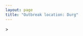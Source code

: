 ```yaml
---
layout: page
title: "Outbreak location: Durg"
---
```

<div id="mapid">
<script src="https://buda-magenta.github.io/hazard_map/load_map.js"></script>
><script>
var marker_outbreak = L.marker([21.199035, 81.397955],{"autoPan": true}).addTo(map); marker_outbreak.bindTooltip("Durg").openTooltip();

var circle_1 = L.circle([21.237947, 81.633683], {"pane": "markerPane", "color": "red", "fill": true, "fillOpacity": 0.2, "fillRule": "evenodd", "lineCap": "round", "lineJoin": "round", "opacity": 1.0, "radius": 511485, "stroke": true, "weight": 2}).addTo(map);
circle_1.bindTooltip("Raipur<br>rank: 1<br>hazard index: 0.127871")

var circle_2 = L.circle([21.200996, 81.335426], {"pane": "markerPane", "color": "red", "fill": true, "fillOpacity": 0.2, "fillRule": "evenodd", "lineCap": "round", "lineJoin": "round", "opacity": 1.0, "radius": 169809, "stroke": true, "weight": 2}).addTo(map);
circle_2.bindTooltip("Bhilai Nagar<br>rank: 2<br>hazard index: 0.042452")

var circle_3 = L.circle([22.383333, 82.133333], {"pane": "markerPane", "color": "red", "fill": true, "fillOpacity": 0.2, "fillRule": "evenodd", "lineCap": "round", "lineJoin": "round", "opacity": 1.0, "radius": 99118, "stroke": true, "weight": 2}).addTo(map);
circle_3.bindTooltip("Bilaspur<br>rank: 3<br>hazard index: 0.024780")

var circle_4 = L.circle([23.258486, 77.401989], {"pane": "markerPane", "color": "red", "fill": true, "fillOpacity": 0.2, "fillRule": "evenodd", "lineCap": "round", "lineJoin": "round", "opacity": 1.0, "radius": 49044, "stroke": true, "weight": 2}).addTo(map);
circle_4.bindTooltip("Bhopal<br>rank: 4<br>hazard index: 0.012261")

var circle_5 = L.circle([17.723128, 83.301284], {"pane": "markerPane", "color": "red", "fill": true, "fillOpacity": 0.2, "fillRule": "evenodd", "lineCap": "round", "lineJoin": "round", "opacity": 1.0, "radius": 46103, "stroke": true, "weight": 2}).addTo(map);
circle_5.bindTooltip("Visakhapatnam<br>rank: 5<br>hazard index: 0.011526")

var circle_6 = L.circle([20.972740, 80.691555], {"pane": "markerPane", "color": "red", "fill": true, "fillOpacity": 0.2, "fillRule": "evenodd", "lineCap": "round", "lineJoin": "round", "opacity": 1.0, "radius": 44029, "stroke": true, "weight": 2}).addTo(map);
circle_6.bindTooltip("Rajnandgaon<br>rank: 6<br>hazard index: 0.011007")

var circle_7 = L.circle([21.145629, 80.268387], {"pane": "markerPane", "color": "red", "fill": true, "fillOpacity": 0.2, "fillRule": "evenodd", "lineCap": "round", "lineJoin": "round", "opacity": 1.0, "radius": 35639, "stroke": true, "weight": 2}).addTo(map);
circle_7.bindTooltip("Gondiya<br>rank: 7<br>hazard index: 0.008910")

var circle_8 = L.circle([21.149813, 79.082056], {"pane": "markerPane", "color": "red", "fill": true, "fillOpacity": 0.2, "fillRule": "evenodd", "lineCap": "round", "lineJoin": "round", "opacity": 1.0, "radius": 33705, "stroke": true, "weight": 2}).addTo(map);
circle_8.bindTooltip("Nagpur<br>rank: 8<br>hazard index: 0.008426")

var circle_9 = L.circle([22.519770, 82.629515], {"pane": "markerPane", "color": "red", "fill": true, "fillOpacity": 0.2, "fillRule": "evenodd", "lineCap": "round", "lineJoin": "round", "opacity": 1.0, "radius": 32482, "stroke": true, "weight": 2}).addTo(map);
circle_9.bindTooltip("Korba<br>rank: 9<br>hazard index: 0.008121")

var circle_10 = L.circle([20.843512, 75.525927], {"pane": "markerPane", "color": "red", "fill": true, "fillOpacity": 0.2, "fillRule": "evenodd", "lineCap": "round", "lineJoin": "round", "opacity": 1.0, "radius": 32076, "stroke": true, "weight": 2}).addTo(map);
circle_10.bindTooltip("Jalgaon<br>rank: 10<br>hazard index: 0.008019")

var circle_11 = L.circle([21.735348, 81.944459], {"pane": "markerPane", "color": "red", "fill": true, "fillOpacity": 0.2, "fillRule": "evenodd", "lineCap": "round", "lineJoin": "round", "opacity": 1.0, "radius": 29015, "stroke": true, "weight": 2}).addTo(map);
circle_11.bindTooltip("Bhatpara<br>rank: 11<br>hazard index: 0.007254")

var circle_12 = L.circle([25.438130, 81.833800], {"pane": "markerPane", "color": "red", "fill": true, "fillOpacity": 0.2, "fillRule": "evenodd", "lineCap": "round", "lineJoin": "round", "opacity": 1.0, "radius": 28571, "stroke": true, "weight": 2}).addTo(map);
circle_12.bindTooltip("Allahabad<br>rank: 12<br>hazard index: 0.007143")

var circle_13 = L.circle([23.160894, 79.949770], {"pane": "markerPane", "color": "red", "fill": true, "fillOpacity": 0.2, "fillRule": "evenodd", "lineCap": "round", "lineJoin": "round", "opacity": 1.0, "radius": 28502, "stroke": true, "weight": 2}).addTo(map);
circle_13.bindTooltip("Jabalpur<br>rank: 13<br>hazard index: 0.007126")

var circle_14 = L.circle([28.651718, 77.221939], {"pane": "markerPane", "color": "red", "fill": true, "fillOpacity": 0.2, "fillRule": "evenodd", "lineCap": "round", "lineJoin": "round", "opacity": 1.0, "radius": 27821, "stroke": true, "weight": 2}).addTo(map);
circle_14.bindTooltip("Delhi<br>rank: 14<br>hazard index: 0.006955")

var circle_15 = L.circle([25.335649, 83.007629], {"pane": "markerPane", "color": "red", "fill": true, "fillOpacity": 0.2, "fillRule": "evenodd", "lineCap": "round", "lineJoin": "round", "opacity": 1.0, "radius": 27257, "stroke": true, "weight": 2}).addTo(map);
circle_15.bindTooltip("Varanasi<br>rank: 15<br>hazard index: 0.006814")

var circle_16 = L.circle([25.609324, 85.123525], {"pane": "markerPane", "color": "red", "fill": true, "fillOpacity": 0.2, "fillRule": "evenodd", "lineCap": "round", "lineJoin": "round", "opacity": 1.0, "radius": 27148, "stroke": true, "weight": 2}).addTo(map);
circle_16.bindTooltip("Patna<br>rank: 16<br>hazard index: 0.006787")

var circle_17 = L.circle([20.266777, 85.843559], {"pane": "markerPane", "color": "red", "fill": true, "fillOpacity": 0.2, "fillRule": "evenodd", "lineCap": "round", "lineJoin": "round", "opacity": 1.0, "radius": 26619, "stroke": true, "weight": 2}).addTo(map);
circle_17.bindTooltip("Bhubaneswar<br>rank: 17<br>hazard index: 0.006655")

var circle_18 = L.circle([25.531031, 78.652689], {"pane": "markerPane", "color": "red", "fill": true, "fillOpacity": 0.2, "fillRule": "evenodd", "lineCap": "round", "lineJoin": "round", "opacity": 1.0, "radius": 22156, "stroke": true, "weight": 2}).addTo(map);
circle_18.bindTooltip("Jhansi<br>rank: 18<br>hazard index: 0.005539")

var circle_19 = L.circle([20.468600, 85.879200], {"pane": "markerPane", "color": "red", "fill": true, "fillOpacity": 0.2, "fillRule": "evenodd", "lineCap": "round", "lineJoin": "round", "opacity": 1.0, "radius": 17198, "stroke": true, "weight": 2}).addTo(map);
circle_19.bindTooltip("Cuttack<br>rank: 19<br>hazard index: 0.004300")

var circle_20 = L.circle([22.801519, 86.202958], {"pane": "markerPane", "color": "red", "fill": true, "fillOpacity": 0.2, "fillRule": "evenodd", "lineCap": "round", "lineJoin": "round", "opacity": 1.0, "radius": 15932, "stroke": true, "weight": 2}).addTo(map);
circle_20.bindTooltip("Jamshedpur<br>rank: 20<br>hazard index: 0.003983")

var circle_21 = L.circle([22.541418, 88.357691], {"pane": "markerPane", "color": "red", "fill": true, "fillOpacity": 0.2, "fillRule": "evenodd", "lineCap": "round", "lineJoin": "round", "opacity": 1.0, "radius": 13899, "stroke": true, "weight": 2}).addTo(map);
circle_21.bindTooltip("Kolkata<br>rank: 21<br>hazard index: 0.003475")

var circle_22 = L.circle([26.460914, 80.321759], {"pane": "markerPane", "color": "red", "fill": true, "fillOpacity": 0.2, "fillRule": "evenodd", "lineCap": "round", "lineJoin": "round", "opacity": 1.0, "radius": 13822, "stroke": true, "weight": 2}).addTo(map);
circle_22.bindTooltip("Kanpur<br>rank: 22<br>hazard index: 0.003456")

var circle_23 = L.circle([26.915458, 75.818982], {"pane": "markerPane", "color": "red", "fill": true, "fillOpacity": 0.2, "fillRule": "evenodd", "lineCap": "round", "lineJoin": "round", "opacity": 1.0, "radius": 10240, "stroke": true, "weight": 2}).addTo(map);
circle_23.bindTooltip("Jaipur<br>rank: 23<br>hazard index: 0.002560")

var circle_24 = L.circle([23.687130, 86.974659], {"pane": "markerPane", "color": "red", "fill": true, "fillOpacity": 0.2, "fillRule": "evenodd", "lineCap": "round", "lineJoin": "round", "opacity": 1.0, "radius": 9156, "stroke": true, "weight": 2}).addTo(map);
circle_24.bindTooltip("Asansol<br>rank: 24<br>hazard index: 0.002289")

var circle_25 = L.circle([24.500000, 81.000000], {"pane": "markerPane", "color": "red", "fill": true, "fillOpacity": 0.2, "fillRule": "evenodd", "lineCap": "round", "lineJoin": "round", "opacity": 1.0, "radius": 8567, "stroke": true, "weight": 2}).addTo(map);
circle_25.bindTooltip("Satna<br>rank: 25<br>hazard index: 0.002142")

var circle_26 = L.circle([22.214285, 84.872437], {"pane": "markerPane", "color": "red", "fill": true, "fillOpacity": 0.2, "fillRule": "evenodd", "lineCap": "round", "lineJoin": "round", "opacity": 1.0, "radius": 7913, "stroke": true, "weight": 2}).addTo(map);
circle_26.bindTooltip("Raurkela<br>rank: 26<br>hazard index: 0.001978")

var circle_27 = L.circle([19.807608, 85.825254], {"pane": "markerPane", "color": "red", "fill": true, "fillOpacity": 0.2, "fillRule": "evenodd", "lineCap": "round", "lineJoin": "round", "opacity": 1.0, "radius": 7099, "stroke": true, "weight": 2}).addTo(map);
circle_27.bindTooltip("Puri<br>rank: 27<br>hazard index: 0.001775")

var circle_28 = L.circle([18.112082, 83.405220], {"pane": "markerPane", "color": "red", "fill": true, "fillOpacity": 0.2, "fillRule": "evenodd", "lineCap": "round", "lineJoin": "round", "opacity": 1.0, "radius": 6868, "stroke": true, "weight": 2}).addTo(map);
circle_28.bindTooltip("Vizianagaram<br>rank: 28<br>hazard index: 0.001717")

var circle_29 = L.circle([22.500000, 83.500000], {"pane": "markerPane", "color": "red", "fill": true, "fillOpacity": 0.2, "fillRule": "evenodd", "lineCap": "round", "lineJoin": "round", "opacity": 1.0, "radius": 6566, "stroke": true, "weight": 2}).addTo(map);
circle_29.bindTooltip("Raigarh<br>rank: 29<br>hazard index: 0.001642")

var circle_30 = L.circle([23.122634, 83.198189], {"pane": "markerPane", "color": "red", "fill": true, "fillOpacity": 0.2, "fillRule": "evenodd", "lineCap": "round", "lineJoin": "round", "opacity": 1.0, "radius": 6254, "stroke": true, "weight": 2}).addTo(map);
circle_30.bindTooltip("Ambikapur<br>rank: 30<br>hazard index: 0.001564")

var circle_31 = L.circle([21.400000, 83.883333], {"pane": "markerPane", "color": "red", "fill": true, "fillOpacity": 0.2, "fillRule": "evenodd", "lineCap": "round", "lineJoin": "round", "opacity": 1.0, "radius": 5738, "stroke": true, "weight": 2}).addTo(map);
circle_31.bindTooltip("Sambalpur<br>rank: 31<br>hazard index: 0.001435")

var circle_32 = L.circle([26.671329, 83.364583], {"pane": "markerPane", "color": "red", "fill": true, "fillOpacity": 0.2, "fillRule": "evenodd", "lineCap": "round", "lineJoin": "round", "opacity": 1.0, "radius": 4779, "stroke": true, "weight": 2}).addTo(map);
circle_32.bindTooltip("Gorakhpur<br>rank: 32<br>hazard index: 0.001195")

var circle_33 = L.circle([22.720362, 75.868200], {"pane": "markerPane", "color": "red", "fill": true, "fillOpacity": 0.2, "fillRule": "evenodd", "lineCap": "round", "lineJoin": "round", "opacity": 1.0, "radius": 4585, "stroke": true, "weight": 2}).addTo(map);
circle_33.bindTooltip("Indore<br>rank: 33<br>hazard index: 0.001146")

var circle_34 = L.circle([19.075990, 72.877393], {"pane": "markerPane", "color": "red", "fill": true, "fillOpacity": 0.2, "fillRule": "evenodd", "lineCap": "round", "lineJoin": "round", "opacity": 1.0, "radius": 4345, "stroke": true, "weight": 2}).addTo(map);
circle_34.bindTooltip("Mumbai<br>rank: 34<br>hazard index: 0.001086")

var circle_35 = L.circle([22.890183, 88.426939], {"pane": "markerPane", "color": "red", "fill": true, "fillOpacity": 0.2, "fillRule": "evenodd", "lineCap": "round", "lineJoin": "round", "opacity": 1.0, "radius": 4030, "stroke": true, "weight": 2}).addTo(map);
circle_35.bindTooltip("Naihati<br>rank: 35<br>hazard index: 0.001008")

var circle_36 = L.circle([19.087076, 82.023572], {"pane": "markerPane", "color": "red", "fill": true, "fillOpacity": 0.2, "fillRule": "evenodd", "lineCap": "round", "lineJoin": "round", "opacity": 1.0, "radius": 3756, "stroke": true, "weight": 2}).addTo(map);
circle_36.bindTooltip("Jagdalpur<br>rank: 36<br>hazard index: 0.000939")

var circle_37 = L.circle([25.773344, 84.784977], {"pane": "markerPane", "color": "red", "fill": true, "fillOpacity": 0.2, "fillRule": "evenodd", "lineCap": "round", "lineJoin": "round", "opacity": 1.0, "radius": 3720, "stroke": true, "weight": 2}).addTo(map);
circle_37.bindTooltip("Chapra<br>rank: 37<br>hazard index: 0.000930")

var circle_38 = L.circle([22.782355, 86.159003], {"pane": "markerPane", "color": "red", "fill": true, "fillOpacity": 0.2, "fillRule": "evenodd", "lineCap": "round", "lineJoin": "round", "opacity": 1.0, "radius": 3659, "stroke": true, "weight": 2}).addTo(map);
circle_38.bindTooltip("Adityapur<br>rank: 38<br>hazard index: 0.000915")

var circle_39 = L.circle([17.388786, 78.461065], {"pane": "markerPane", "color": "red", "fill": true, "fillOpacity": 0.2, "fillRule": "evenodd", "lineCap": "round", "lineJoin": "round", "opacity": 1.0, "radius": 3505, "stroke": true, "weight": 2}).addTo(map);
circle_39.bindTooltip("Hyderabad<br>rank: 39<br>hazard index: 0.000876")

var circle_40 = L.circle([25.196826, 76.000893], {"pane": "markerPane", "color": "red", "fill": true, "fillOpacity": 0.2, "fillRule": "evenodd", "lineCap": "round", "lineJoin": "round", "opacity": 1.0, "radius": 3336, "stroke": true, "weight": 2}).addTo(map);
circle_40.bindTooltip("Kota<br>rank: 40<br>hazard index: 0.000834")

var circle_41 = L.circle([22.600150, 77.926645], {"pane": "markerPane", "color": "red", "fill": true, "fillOpacity": 0.2, "fillRule": "evenodd", "lineCap": "round", "lineJoin": "round", "opacity": 1.0, "radius": 3200, "stroke": true, "weight": 2}).addTo(map);
circle_41.bindTooltip("Hoshangabad<br>rank: 41<br>hazard index: 0.000800")

var circle_42 = L.circle([27.209822, 79.048137], {"pane": "markerPane", "color": "red", "fill": true, "fillOpacity": 0.2, "fillRule": "evenodd", "lineCap": "round", "lineJoin": "round", "opacity": 1.0, "radius": 3000, "stroke": true, "weight": 2}).addTo(map);
circle_42.bindTooltip("Mainpuri<br>rank: 42<br>hazard index: 0.000750")

var circle_43 = L.circle([27.175255, 78.009816], {"pane": "markerPane", "color": "red", "fill": true, "fillOpacity": 0.2, "fillRule": "evenodd", "lineCap": "round", "lineJoin": "round", "opacity": 1.0, "radius": 2692, "stroke": true, "weight": 2}).addTo(map);
circle_43.bindTooltip("Agra<br>rank: 43<br>hazard index: 0.000673")

var circle_44 = L.circle([20.993276, 75.839983], {"pane": "markerPane", "color": "red", "fill": true, "fillOpacity": 0.2, "fillRule": "evenodd", "lineCap": "round", "lineJoin": "round", "opacity": 1.0, "radius": 2504, "stroke": true, "weight": 2}).addTo(map);
circle_44.bindTooltip("Bhusawal<br>rank: 44<br>hazard index: 0.000626")

var circle_45 = L.circle([25.603508, 83.507454], {"pane": "markerPane", "color": "red", "fill": true, "fillOpacity": 0.2, "fillRule": "evenodd", "lineCap": "round", "lineJoin": "round", "opacity": 1.0, "radius": 2042, "stroke": true, "weight": 2}).addTo(map);
circle_45.bindTooltip("Ghazipur<br>rank: 45<br>hazard index: 0.000511")

var circle_46 = L.circle([23.332200, 86.361600], {"pane": "markerPane", "color": "red", "fill": true, "fillOpacity": 0.2, "fillRule": "evenodd", "lineCap": "round", "lineJoin": "round", "opacity": 1.0, "radius": 2012, "stroke": true, "weight": 2}).addTo(map);
circle_46.bindTooltip("Purulia<br>rank: 46<br>hazard index: 0.000503")

var circle_47 = L.circle([25.877933, 84.119959], {"pane": "markerPane", "color": "red", "fill": true, "fillOpacity": 0.2, "fillRule": "evenodd", "lineCap": "round", "lineJoin": "round", "opacity": 1.0, "radius": 1924, "stroke": true, "weight": 2}).addTo(map);
circle_47.bindTooltip("Ballia<br>rank: 47<br>hazard index: 0.000481")

var circle_48 = L.circle([20.259399, 76.976203], {"pane": "markerPane", "color": "red", "fill": true, "fillOpacity": 0.2, "fillRule": "evenodd", "lineCap": "round", "lineJoin": "round", "opacity": 1.0, "radius": 1902, "stroke": true, "weight": 2}).addTo(map);
circle_48.bindTooltip("Malegaon<br>rank: 48<br>hazard index: 0.000476")

var circle_49 = L.circle([23.809612, 78.759114], {"pane": "markerPane", "color": "red", "fill": true, "fillOpacity": 0.2, "fillRule": "evenodd", "lineCap": "round", "lineJoin": "round", "opacity": 1.0, "radius": 1867, "stroke": true, "weight": 2}).addTo(map);
circle_49.bindTooltip("Sagar<br>rank: 49<br>hazard index: 0.000467")

var circle_50 = L.circle([26.203725, 78.157363], {"pane": "markerPane", "color": "red", "fill": true, "fillOpacity": 0.2, "fillRule": "evenodd", "lineCap": "round", "lineJoin": "round", "opacity": 1.0, "radius": 1812, "stroke": true, "weight": 2}).addTo(map);
circle_50.bindTooltip("Gwalior<br>rank: 50<br>hazard index: 0.000453")

var circle_51 = L.circle([26.469100, 74.639000], {"pane": "markerPane", "color": "red", "fill": true, "fillOpacity": 0.2, "fillRule": "evenodd", "lineCap": "round", "lineJoin": "round", "opacity": 1.0, "radius": 1751, "stroke": true, "weight": 2}).addTo(map);
circle_51.bindTooltip("Ajmer<br>rank: 51<br>hazard index: 0.000438")

var circle_52 = L.circle([23.916667, 78.000000], {"pane": "markerPane", "color": "red", "fill": true, "fillOpacity": 0.2, "fillRule": "evenodd", "lineCap": "round", "lineJoin": "round", "opacity": 1.0, "radius": 1718, "stroke": true, "weight": 2}).addTo(map);
circle_52.bindTooltip("Vidisha<br>rank: 52<br>hazard index: 0.000430")

var circle_53 = L.circle([30.909016, 75.851601], {"pane": "markerPane", "color": "red", "fill": true, "fillOpacity": 0.2, "fillRule": "evenodd", "lineCap": "round", "lineJoin": "round", "opacity": 1.0, "radius": 1627, "stroke": true, "weight": 2}).addTo(map);
circle_53.bindTooltip("Ludhiana<br>rank: 53<br>hazard index: 0.000407")

var circle_54 = L.circle([23.833962, 80.392456], {"pane": "markerPane", "color": "red", "fill": true, "fillOpacity": 0.2, "fillRule": "evenodd", "lineCap": "round", "lineJoin": "round", "opacity": 1.0, "radius": 1515, "stroke": true, "weight": 2}).addTo(map);
circle_54.bindTooltip("Murwara<br>rank: 54<br>hazard index: 0.000379")

var circle_55 = L.circle([16.508759, 80.618510], {"pane": "markerPane", "color": "red", "fill": true, "fillOpacity": 0.2, "fillRule": "evenodd", "lineCap": "round", "lineJoin": "round", "opacity": 1.0, "radius": 1401, "stroke": true, "weight": 2}).addTo(map);
circle_55.bindTooltip("Vijayawada<br>rank: 55<br>hazard index: 0.000350")

var circle_56 = L.circle([24.796436, 85.007956], {"pane": "markerPane", "color": "red", "fill": true, "fillOpacity": 0.2, "fillRule": "evenodd", "lineCap": "round", "lineJoin": "round", "opacity": 1.0, "radius": 1384, "stroke": true, "weight": 2}).addTo(map);
circle_56.bindTooltip("Gaya<br>rank: 56<br>hazard index: 0.000346")

var circle_57 = L.circle([21.170200, 72.831100], {"pane": "markerPane", "color": "red", "fill": true, "fillOpacity": 0.2, "fillRule": "evenodd", "lineCap": "round", "lineJoin": "round", "opacity": 1.0, "radius": 1296, "stroke": true, "weight": 2}).addTo(map);
circle_57.bindTooltip("Surat<br>rank: 57<br>hazard index: 0.000324")

var circle_58 = L.circle([23.021624, 72.579707], {"pane": "markerPane", "color": "red", "fill": true, "fillOpacity": 0.2, "fillRule": "evenodd", "lineCap": "round", "lineJoin": "round", "opacity": 1.0, "radius": 1192, "stroke": true, "weight": 2}).addTo(map);
circle_58.bindTooltip("Ahmedabad<br>rank: 58<br>hazard index: 0.000298")

var circle_59 = L.circle([25.954628, 83.647350], {"pane": "markerPane", "color": "red", "fill": true, "fillOpacity": 0.2, "fillRule": "evenodd", "lineCap": "round", "lineJoin": "round", "opacity": 1.0, "radius": 1179, "stroke": true, "weight": 2}).addTo(map);
circle_59.bindTooltip("Maunath Bhanjan<br>rank: 59<br>hazard index: 0.000295")

var circle_60 = L.circle([18.521428, 73.854454], {"pane": "markerPane", "color": "red", "fill": true, "fillOpacity": 0.2, "fillRule": "evenodd", "lineCap": "round", "lineJoin": "round", "opacity": 1.0, "radius": 1176, "stroke": true, "weight": 2}).addTo(map);
circle_60.bindTooltip("Pune<br>rank: 60<br>hazard index: 0.000294")

var circle_61 = L.circle([24.935635, 82.647701], {"pane": "markerPane", "color": "red", "fill": true, "fillOpacity": 0.2, "fillRule": "evenodd", "lineCap": "round", "lineJoin": "round", "opacity": 1.0, "radius": 1151, "stroke": true, "weight": 2}).addTo(map);
circle_61.bindTooltip("Mirzapur<br>rank: 61<br>hazard index: 0.000288")

var circle_62 = L.circle([19.877263, 75.339024], {"pane": "markerPane", "color": "red", "fill": true, "fillOpacity": 0.2, "fillRule": "evenodd", "lineCap": "round", "lineJoin": "round", "opacity": 1.0, "radius": 1149, "stroke": true, "weight": 2}).addTo(map);
circle_62.bindTooltip("Aurangabad<br>rank: 62<br>hazard index: 0.000287")

var circle_63 = L.circle([22.920982, 88.437022], {"pane": "markerPane", "color": "red", "fill": true, "fillOpacity": 0.2, "fillRule": "evenodd", "lineCap": "round", "lineJoin": "round", "opacity": 1.0, "radius": 1073, "stroke": true, "weight": 2}).addTo(map);
circle_63.bindTooltip("Halisahar<br>rank: 63<br>hazard index: 0.000268")

var circle_64 = L.circle([23.174597, 75.785142], {"pane": "markerPane", "color": "red", "fill": true, "fillOpacity": 0.2, "fillRule": "evenodd", "lineCap": "round", "lineJoin": "round", "opacity": 1.0, "radius": 1053, "stroke": true, "weight": 2}).addTo(map);
circle_64.bindTooltip("Ujjain<br>rank: 64<br>hazard index: 0.000263")

var circle_65 = L.circle([22.949011, 88.435910], {"pane": "markerPane", "color": "red", "fill": true, "fillOpacity": 0.2, "fillRule": "evenodd", "lineCap": "round", "lineJoin": "round", "opacity": 1.0, "radius": 1033, "stroke": true, "weight": 2}).addTo(map);
circle_65.bindTooltip("Kanchrapara<br>rank: 65<br>hazard index: 0.000258")

var circle_66 = L.circle([26.838100, 80.934600], {"pane": "markerPane", "color": "red", "fill": true, "fillOpacity": 0.2, "fillRule": "evenodd", "lineCap": "round", "lineJoin": "round", "opacity": 1.0, "radius": 1012, "stroke": true, "weight": 2}).addTo(map);
circle_66.bindTooltip("Lucknow<br>rank: 66<br>hazard index: 0.000253")

var circle_67 = L.circle([21.154541, 77.644296], {"pane": "markerPane", "color": "red", "fill": true, "fillOpacity": 0.2, "fillRule": "evenodd", "lineCap": "round", "lineJoin": "round", "opacity": 1.0, "radius": 1003, "stroke": true, "weight": 2}).addTo(map);
circle_67.bindTooltip("Amravati<br>rank: 67<br>hazard index: 0.000251")

var circle_68 = L.circle([25.623400, 85.041700], {"pane": "markerPane", "color": "red", "fill": true, "fillOpacity": 0.2, "fillRule": "evenodd", "lineCap": "round", "lineJoin": "round", "opacity": 1.0, "radius": 984, "stroke": true, "weight": 2}).addTo(map);
circle_68.bindTooltip("Dinapur Nizamat<br>rank: 68<br>hazard index: 0.000246")

var circle_69 = L.circle([17.005045, 81.780473], {"pane": "markerPane", "color": "red", "fill": true, "fillOpacity": 0.2, "fillRule": "evenodd", "lineCap": "round", "lineJoin": "round", "opacity": 1.0, "radius": 950, "stroke": true, "weight": 2}).addTo(map);
circle_69.bindTooltip("Rajahmundry<br>rank: 69<br>hazard index: 0.000238")

var circle_70 = L.circle([31.292011, 75.568058], {"pane": "markerPane", "color": "red", "fill": true, "fillOpacity": 0.2, "fillRule": "evenodd", "lineCap": "round", "lineJoin": "round", "opacity": 1.0, "radius": 869, "stroke": true, "weight": 2}).addTo(map);
circle_70.bindTooltip("Jalandhar<br>rank: 70<br>hazard index: 0.000217")

var circle_71 = L.circle([24.759267, 81.655000], {"pane": "markerPane", "color": "red", "fill": true, "fillOpacity": 0.2, "fillRule": "evenodd", "lineCap": "round", "lineJoin": "round", "opacity": 1.0, "radius": 868, "stroke": true, "weight": 2}).addTo(map);
circle_71.bindTooltip("Rewa<br>rank: 71<br>hazard index: 0.000217")

var circle_72 = L.circle([23.795281, 86.430964], {"pane": "markerPane", "color": "red", "fill": true, "fillOpacity": 0.2, "fillRule": "evenodd", "lineCap": "round", "lineJoin": "round", "opacity": 1.0, "radius": 848, "stroke": true, "weight": 2}).addTo(map);
circle_72.bindTooltip("Dhanbad<br>rank: 72<br>hazard index: 0.000212")

var circle_73 = L.circle([25.133173, 86.525040], {"pane": "markerPane", "color": "red", "fill": true, "fillOpacity": 0.2, "fillRule": "evenodd", "lineCap": "round", "lineJoin": "round", "opacity": 1.0, "radius": 841, "stroke": true, "weight": 2}).addTo(map);
circle_73.bindTooltip("Kharagpur<br>rank: 73<br>hazard index: 0.000210")

var circle_74 = L.circle([12.979120, 77.591300], {"pane": "markerPane", "color": "red", "fill": true, "fillOpacity": 0.2, "fillRule": "evenodd", "lineCap": "round", "lineJoin": "round", "opacity": 1.0, "radius": 820, "stroke": true, "weight": 2}).addTo(map);
circle_74.bindTooltip("Bangalore<br>rank: 74<br>hazard index: 0.000205")

var circle_75 = L.circle([20.030976, 79.358139], {"pane": "markerPane", "color": "red", "fill": true, "fillOpacity": 0.2, "fillRule": "evenodd", "lineCap": "round", "lineJoin": "round", "opacity": 1.0, "radius": 791, "stroke": true, "weight": 2}).addTo(map);
circle_75.bindTooltip("Chandrapur<br>rank: 75<br>hazard index: 0.000198")

var circle_76 = L.circle([23.370035, 85.325013], {"pane": "markerPane", "color": "red", "fill": true, "fillOpacity": 0.2, "fillRule": "evenodd", "lineCap": "round", "lineJoin": "round", "opacity": 1.0, "radius": 783, "stroke": true, "weight": 2}).addTo(map);
circle_76.bindTooltip("Ranchi<br>rank: 76<br>hazard index: 0.000196")

var circle_77 = L.circle([25.476300, 80.339500], {"pane": "markerPane", "color": "red", "fill": true, "fillOpacity": 0.2, "fillRule": "evenodd", "lineCap": "round", "lineJoin": "round", "opacity": 1.0, "radius": 771, "stroke": true, "weight": 2}).addTo(map);
circle_77.bindTooltip("Banda<br>rank: 77<br>hazard index: 0.000193")

var circle_78 = L.circle([18.320022, 83.916077], {"pane": "markerPane", "color": "red", "fill": true, "fillOpacity": 0.2, "fillRule": "evenodd", "lineCap": "round", "lineJoin": "round", "opacity": 1.0, "radius": 750, "stroke": true, "weight": 2}).addTo(map);
circle_78.bindTooltip("Srikakulam<br>rank: 78<br>hazard index: 0.000188")

var circle_79 = L.circle([25.623457, 84.596839], {"pane": "markerPane", "color": "red", "fill": true, "fillOpacity": 0.2, "fillRule": "evenodd", "lineCap": "round", "lineJoin": "round", "opacity": 1.0, "radius": 750, "stroke": true, "weight": 2}).addTo(map);
circle_79.bindTooltip("Arrah<br>rank: 79<br>hazard index: 0.000188")

var circle_80 = L.circle([23.750000, 79.583333], {"pane": "markerPane", "color": "red", "fill": true, "fillOpacity": 0.2, "fillRule": "evenodd", "lineCap": "round", "lineJoin": "round", "opacity": 1.0, "radius": 641, "stroke": true, "weight": 2}).addTo(map);
circle_80.bindTooltip("Damoh<br>rank: 80<br>hazard index: 0.000160")

var circle_81 = L.circle([24.476642, 86.606732], {"pane": "markerPane", "color": "red", "fill": true, "fillOpacity": 0.2, "fillRule": "evenodd", "lineCap": "round", "lineJoin": "round", "opacity": 1.0, "radius": 630, "stroke": true, "weight": 2}).addTo(map);
circle_81.bindTooltip("Deoghar<br>rank: 81<br>hazard index: 0.000158")

var circle_82 = L.circle([25.280733, 83.125128], {"pane": "markerPane", "color": "red", "fill": true, "fillOpacity": 0.2, "fillRule": "evenodd", "lineCap": "round", "lineJoin": "round", "opacity": 1.0, "radius": 619, "stroke": true, "weight": 2}).addTo(map);
circle_82.bindTooltip("Mughal Sarai<br>rank: 82<br>hazard index: 0.000155")

var circle_83 = L.circle([16.943738, 82.235061], {"pane": "markerPane", "color": "red", "fill": true, "fillOpacity": 0.2, "fillRule": "evenodd", "lineCap": "round", "lineJoin": "round", "opacity": 1.0, "radius": 607, "stroke": true, "weight": 2}).addTo(map);
circle_83.bindTooltip("Kakinada<br>rank: 83<br>hazard index: 0.000152")

var circle_84 = L.circle([25.795593, 82.488341], {"pane": "markerPane", "color": "red", "fill": true, "fillOpacity": 0.2, "fillRule": "evenodd", "lineCap": "round", "lineJoin": "round", "opacity": 1.0, "radius": 605, "stroke": true, "weight": 2}).addTo(map);
circle_84.bindTooltip("Jaunpur<br>rank: 84<br>hazard index: 0.000151")

var circle_85 = L.circle([20.761862, 77.192172], {"pane": "markerPane", "color": "red", "fill": true, "fillOpacity": 0.2, "fillRule": "evenodd", "lineCap": "round", "lineJoin": "round", "opacity": 1.0, "radius": 597, "stroke": true, "weight": 2}).addTo(map);
circle_85.bindTooltip("Akola<br>rank: 85<br>hazard index: 0.000149")

var circle_86 = L.circle([23.535048, 87.338043], {"pane": "markerPane", "color": "red", "fill": true, "fillOpacity": 0.2, "fillRule": "evenodd", "lineCap": "round", "lineJoin": "round", "opacity": 1.0, "radius": 585, "stroke": true, "weight": 2}).addTo(map);
circle_86.bindTooltip("Durgapur<br>rank: 86<br>hazard index: 0.000146")

var circle_87 = L.circle([19.194329, 72.970178], {"pane": "markerPane", "color": "red", "fill": true, "fillOpacity": 0.2, "fillRule": "evenodd", "lineCap": "round", "lineJoin": "round", "opacity": 1.0, "radius": 583, "stroke": true, "weight": 2}).addTo(map);
circle_87.bindTooltip("Thane<br>rank: 87<br>hazard index: 0.000146")

var circle_88 = L.circle([24.500000, 77.500000], {"pane": "markerPane", "color": "red", "fill": true, "fillOpacity": 0.2, "fillRule": "evenodd", "lineCap": "round", "lineJoin": "round", "opacity": 1.0, "radius": 580, "stroke": true, "weight": 2}).addTo(map);
circle_88.bindTooltip("Guna<br>rank: 88<br>hazard index: 0.000145")

var circle_89 = L.circle([19.290314, 76.602903], {"pane": "markerPane", "color": "red", "fill": true, "fillOpacity": 0.2, "fillRule": "evenodd", "lineCap": "round", "lineJoin": "round", "opacity": 1.0, "radius": 568, "stroke": true, "weight": 2}).addTo(map);
circle_89.bindTooltip("Parbhani<br>rank: 89<br>hazard index: 0.000142")

var circle_90 = L.circle([26.423847, 83.762732], {"pane": "markerPane", "color": "red", "fill": true, "fillOpacity": 0.2, "fillRule": "evenodd", "lineCap": "round", "lineJoin": "round", "opacity": 1.0, "radius": 547, "stroke": true, "weight": 2}).addTo(map);
circle_90.bindTooltip("Deoria<br>rank: 90<br>hazard index: 0.000137")

var circle_91 = L.circle([24.197443, 82.666145], {"pane": "markerPane", "color": "red", "fill": true, "fillOpacity": 0.2, "fillRule": "evenodd", "lineCap": "round", "lineJoin": "round", "opacity": 1.0, "radius": 544, "stroke": true, "weight": 2}).addTo(map);
circle_91.bindTooltip("Singrauli<br>rank: 91<br>hazard index: 0.000136")

var circle_92 = L.circle([31.634308, 74.873679], {"pane": "markerPane", "color": "red", "fill": true, "fillOpacity": 0.2, "fillRule": "evenodd", "lineCap": "round", "lineJoin": "round", "opacity": 1.0, "radius": 508, "stroke": true, "weight": 2}).addTo(map);
circle_92.bindTooltip("Amritsar<br>rank: 92<br>hazard index: 0.000127")

var circle_93 = L.circle([25.286698, 87.132254], {"pane": "markerPane", "color": "red", "fill": true, "fillOpacity": 0.2, "fillRule": "evenodd", "lineCap": "round", "lineJoin": "round", "opacity": 1.0, "radius": 501, "stroke": true, "weight": 2}).addTo(map);
circle_93.bindTooltip("Bhagalpur<br>rank: 93<br>hazard index: 0.000125")

var circle_94 = L.circle([32.718561, 74.858092], {"pane": "markerPane", "color": "red", "fill": true, "fillOpacity": 0.2, "fillRule": "evenodd", "lineCap": "round", "lineJoin": "round", "opacity": 1.0, "radius": 490, "stroke": true, "weight": 2}).addTo(map);
circle_94.bindTooltip("Jammu<br>rank: 94<br>hazard index: 0.000123")

var circle_95 = L.circle([26.638076, 82.059024], {"pane": "markerPane", "color": "red", "fill": true, "fillOpacity": 0.2, "fillRule": "evenodd", "lineCap": "round", "lineJoin": "round", "opacity": 1.0, "radius": 485, "stroke": true, "weight": 2}).addTo(map);
circle_95.bindTooltip("Faizabad<br>rank: 95<br>hazard index: 0.000121")

var circle_96 = L.circle([23.000000, 76.166667], {"pane": "markerPane", "color": "red", "fill": true, "fillOpacity": 0.2, "fillRule": "evenodd", "lineCap": "round", "lineJoin": "round", "opacity": 1.0, "radius": 444, "stroke": true, "weight": 2}).addTo(map);
circle_96.bindTooltip("Dewas<br>rank: 96<br>hazard index: 0.000111")

var circle_97 = L.circle([13.083694, 80.270186], {"pane": "markerPane", "color": "red", "fill": true, "fillOpacity": 0.2, "fillRule": "evenodd", "lineCap": "round", "lineJoin": "round", "opacity": 1.0, "radius": 431, "stroke": true, "weight": 2}).addTo(map);
circle_97.bindTooltip("Chennai<br>rank: 97<br>hazard index: 0.000108")

var circle_98 = L.circle([20.011247, 73.790236], {"pane": "markerPane", "color": "red", "fill": true, "fillOpacity": 0.2, "fillRule": "evenodd", "lineCap": "round", "lineJoin": "round", "opacity": 1.0, "radius": 430, "stroke": true, "weight": 2}).addTo(map);
circle_98.bindTooltip("Nashik<br>rank: 98<br>hazard index: 0.000108")

var circle_99 = L.circle([22.591260, 88.390964], {"pane": "markerPane", "color": "red", "fill": true, "fillOpacity": 0.2, "fillRule": "evenodd", "lineCap": "round", "lineJoin": "round", "opacity": 1.0, "radius": 406, "stroke": true, "weight": 2}).addTo(map);
circle_99.bindTooltip("Bidhan Nagar<br>rank: 99<br>hazard index: 0.000102")

var circle_100 = L.circle([26.229141, 76.304533], {"pane": "markerPane", "color": "red", "fill": true, "fillOpacity": 0.2, "fillRule": "evenodd", "lineCap": "round", "lineJoin": "round", "opacity": 1.0, "radius": 403, "stroke": true, "weight": 2}).addTo(map);
circle_100.bindTooltip("Sawai Madhopur<br>rank: 100<br>hazard index: 0.000101")
</script>
</div>